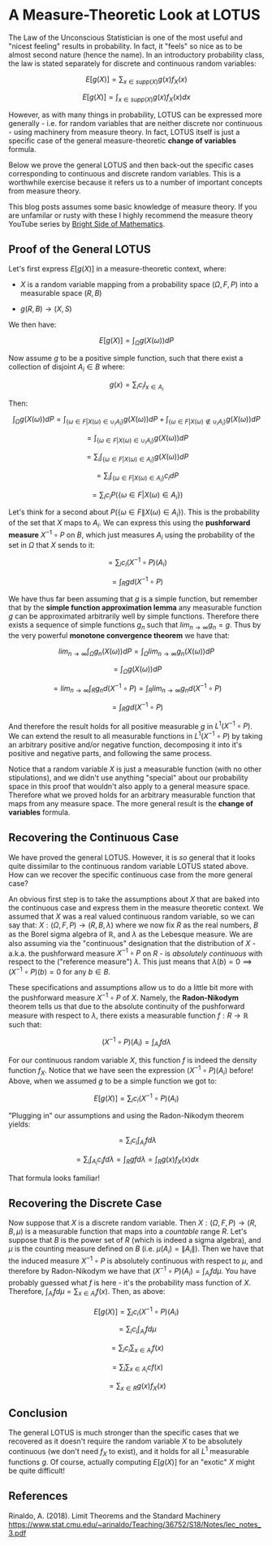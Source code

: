 # A Measure-Theoretic Look at LOTUS

The Law of the Unconscious Statistician is one of the most useful and "nicest feeling" results in probability.  In fact, it "feels" so nice as to be almost second nature (hence the name).  In an introductory probability class, the law is stated separately for discrete and continuous random variables: 

$$
E[g(X)] = \sum_{x \in supp(X)} g(x) f_X(x)
$$

$$
E[g(X)] = \int_{x \in supp(X)} g(x) f_X(x) dx
$$

However, as with many things in probability, LOTUS can be expressed more generally - i.e. for random variables that are neither discrete nor continuous - using machinery from measure theory.  In fact, LOTUS itself is just a specific case of the general measure-theoretic **change of variables** formula.

Below we prove the general LOTUS and then back-out the specific cases corresponding to continuous and discrete random variables.  This is a worthwhile exercise because it refers us to a number of important concepts from measure theory.

This blog posts assumes some basic knowledge of measure theory.  If you are unfamilar or rusty with these I highly recommend the measure theory YouTube series by [Bright Side of Mathematics](https://www.youtube.com/playlist?list=PLBh2i93oe2qvMVqAzsX1Kuv6-4fjazZ8j).

## Proof of the General LOTUS

Let's first express $E[g(X)]$ in a measure-theoretic context, where:

- $X$ is a random variable mapping from a probability space $(\Omega, F, P)$ into a measurable space $(R, B)$

- $g(R, B) \rightarrow (X, S)$ 

We then have:

$$ E[g(X)] = \int_{\Omega} g(X(\omega)) dP $$

Now assume $g$ to be a positive simple function, such that there exist a collection of disjoint $A_i \in B$ where:

$$g(x) = \sum_i c_i I_{x \in A_i}$$

Then:

$$\int_{\Omega} g(X(\omega)) dP  = \int_{\{\omega \in F | X(\omega) \in \cup_i A_i\}} g(X(\omega))dP + \int_{\{\omega \in F | X(\omega) \notin \cup_i A_i\}} g(X(\omega))dP$$

$$= \int_{\{\omega \in F | X(\omega) \in \cup_i A_i\}} g(X(\omega))dP$$

$$= \sum_i \int_{\{\omega \in F | X(\omega) \in A_i\}} g(X(\omega))dP$$

$$ = \sum_i \int_{\{\omega \in F | X(\omega) \in A_i\}} c_i dP$$
 
$$ = \sum_i c_i P(\{\omega \in F | X(\omega) \in A_i\})$$
 
Let's think for a second about $P(\{\omega \in F \| X(\omega) \in A_i\})$.  This is the probability of the set that $X$ maps to $A_i$. We can express this using the  **pushforward measure** $X^{-1} \circ P$ on $B$, which just measures $A_i$ using the probability of the set in $\Omega$ that $X$ sends to it:

$$ = \sum_i c_i (X^{-1} \circ P)(A_i)$$

$$ = \int_{R} g d(X^{-1} \circ P)$$

We have thus far been assuming that $g$ is a simple function, but remember that by the **simple function approximation lemma** any measurable function $g$ can be approximated arbitrarily well by simple functions.  Therefore there exists a sequence of simple functions $g_n$ such that $lim_{n \rightarrow \infty} g_n = g$.  Thus by the very powerful **monotone convergence theorem** we have that:

$$
lim_{n \rightarrow \infty} \int_{\Omega} g_n(X(\omega)) dP = \int_{\Omega} lim_{n \rightarrow \infty}  g_n(X(\omega)) dP
$$

$$
= \int_{\Omega} g(X(\omega)) dP
$$

$$
= lim_{n \rightarrow \infty} \int_{R} g_n d(X^{-1} \circ P) = \int_{R} lim_{n \rightarrow \infty} g_n d(X^{-1} \circ P)
$$

$$
= \int_{R} g d(X^{-1} \circ P)
$$

And therefore the result holds for all positive measurable $g$ in $L^1 (X^{-1} \circ P)$.  We can extend the result to all measurable functions in $L^1 (X^{-1} \circ P)$ by taking an arbitrary positive and/or negative function, decomposing it into it's positive and negative parts, and following the same process.

Notice that a random variable $X$ is just a measurable function (with no other stipulations), and we didn't use anything "special" about our probability space in this proof that wouldn't also apply to a general measure space.  Therefore what we proved holds for an arbitrary measurable function that maps from any measure space.  The more general result is the **change of variables** formula.

## Recovering the Continuous Case

We have proved the general LOTUS.  However, it is *so* general that it looks quite dissimilar to the continuous random variable LOTUS stated above. How can we recover the specific continuous case from the more general case?

An obvious first step is to take the assumptions about $X$ that are baked into the continuous case and express them in the measure theoretic context.  We assumed that $X$ was a real valued continuous random variable, so we can say that: $X:(\Omega, F, P) \rightarrow (R, B, \lambda)$ where we now fix $R$ as the real numbers, $B$ as the Borel sigma algebra of $\mathbb{R}$, and $\lambda$ as the Lebesque measure.  We are also assuming via the "continuous" designation that the distribution of $X$ - a.k.a. the pushforward measure $X^{-1} \circ P$ on $R$ - is *absolutely continuous* with respect to the ("reference measure") $\lambda$.  This just means that $\lambda(b) = 0 \implies (X^{-1} \circ P)(b) = 0$ for any $b \in B$.

These specifications and assumptions allow us to do a little bit more with the pushforward measure $X^{-1} \circ P$ of $X$.  Namely, the **Radon-Nikodym** theorem tells us that due to the absolute continuity of the pushforward measure with respect to $\lambda$, there exists a measurable function $f: R \rightarrow \mathbb{R}$ such that:

$$
(X^{-1} \circ P)(A_i) = \int_{A_i} f d\lambda
$$

For our continuous random variable $X$, this function $f$ is indeed the density function $f_X$.  Notice that we have seen the expression $(X^{-1} \circ P)(A_i)$ before!  Above, when we assumed $g$ to be a simple function we got to:

$$E[g(X)] = \sum_i c_i (X^{-1} \circ P)(A_i)$$

"Plugging in" our assumptions and using the Radon-Nikodym theorem yields:

$$= \sum_i c_i \int_{A_i} f d\lambda $$

$$ = \sum_i \int_{A_i} c_i f d\lambda = \int_{R} g f d\lambda = \int_{R} g(x) f_X(x) dx $$

That formula looks familiar!

## Recovering the Discrete Case

Now suppose that $X$ is a discrete random variable.  Then $X:(\Omega, F, P) \rightarrow (R, B, \mu)$ is a measurable function that maps into a *countable* range $R$.  Let's suppose that $B$ is the power set of $R$ (which is indeed a sigma algebra), and $\mu$ is the counting measure defined on $B$ (i.e. $\mu(A_i) = \|A_i\|$).  Then we have that the induced measure $X^{-1} \circ P$ is absolutely continuous with respect to $\mu$, and therefore by Radon-Nikodym we have that $(X^{-1} \circ P)(A_i) = \int_{A_i} f d \mu$.  You have probably guessed what $f$ is here - it's the probability mass function of $X$.  Therefore, $\int_{A_i} f d \mu = \sum_{x \in A_i} f(x)$.  Then, as above:

$$
E[g(X)] = \sum_i c_i (X^{-1} \circ P)(A_i)
$$

$$
= \sum_i c_i \int_{A_i} f d \mu
$$

$$
= \sum_i c_i \sum_{x \in A_i} f(x)
$$

$$
= \sum_i \sum_{x \in A_i} c f(x)
$$

$$
= \sum_{x \in R} g(x)f_X(x)
$$

## Conclusion

The general LOTUS is much stronger than the specific cases that we recovered as it doesn't require the random variable $X$ to be absolutely continuous (we don't need $f_X$ to exist), and it holds for all $L^1$ measurable functions $g$.  Of course, actually computing $E[g(X)]$ for an "exotic" $X$ might be quite difficult!

## References

Rinaldo, A. (2018). Limit Theorems and the Standard Machinery https://www.stat.cmu.edu/~arinaldo/Teaching/36752/S18/Notes/lec_notes_3.pdf



